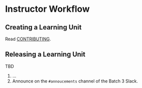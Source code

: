 Instructor Workflow
=================

## Creating a Learning Unit
Read [CONTRIBUTING](https://github.com/LDSSA/curriculum-development/blob/master/README.md).

## Releasing a Learning Unit
TBD
1. ...
1. Announce on the `#annoucements` channel of the Batch 3 Slack.
